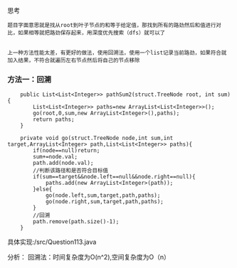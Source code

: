 思考

    题目字面意思就是找从root到叶子节点的和等于给定值，那找到所有的路劲然后和值进行对比，如果相等就把路劲保存起来，用深度优先搜索（dfs）就可以了


    上一种方法性能太差，有更好的做法，使用回溯法，使用一个list记录当前路劲，如果符合就加入结果，不符合就遍历左右节点然后将自己的节点移除

### 方法一：回溯

~~~
    public List<List<Integer>> pathSum2(struct.TreeNode root, int sum) {
        List<List<Integer>> paths=new ArrayList<List<Integer>>();
        go(root,0,sum,new ArrayList<Integer>(),paths);
        return paths;
    }

    private void go(struct.TreeNode node,int sum,int target,ArrayList<Integer> path,List<List<Integer>> paths){
        if(node==null)return;
        sum+=node.val;
        path.add(node.val);
        //判断该路径和是否符合目标值
        if(sum==target&&node.left==null&&node.right==null){
            paths.add(new ArrayList<Integer>(path));
        }else{
            go(node.left,sum,target,path,paths);
            go(node.right,sum,target,path,paths);
        }
        //回溯
        path.remove(path.size()-1);
    }
~~~

具体实现:/src/Question113.java

分析：
回溯法：时间复杂度为O(n^2),空间复杂度为O（n）